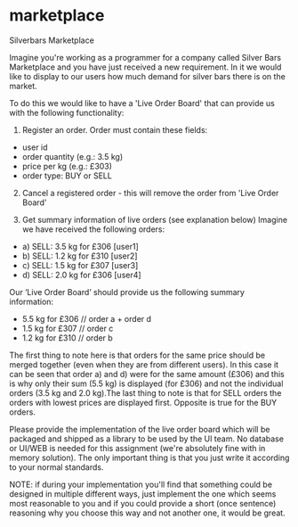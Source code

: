 # marketplace
Silverbars Marketplace

Imagine you're working as a programmer for a company called Silver Bars Marketplace and you have just received a new requirement. In it we would like to display to our users how much demand for silver bars there is on the market.

To do this we would like to have a 'Live Order Board' that can provide us with the following functionality:

1) Register an order. Order must contain these fields:
-	user id
-	order quantity (e.g.: 3.5 kg)
-	price per kg (e.g.: £303)
-	order type: BUY or SELL

2) Cancel a registered order - this will remove the order from 'Live Order Board'

3) Get summary information of live orders (see explanation below)
Imagine we have received the following orders:
-	a) SELL: 3.5 kg for £306 [user1]
-	b) SELL: 1.2 kg for £310 [user2]
-	c) SELL: 1.5 kg for £307 [user3]
-	d) SELL: 2.0 kg for £306 [user4]

Our ‘Live Order Board’ should provide us the following summary information:
-	5.5 kg for £306 // order a + order d
-	1.5 kg for £307 // order c
-	1.2 kg for £310 // order b

The first thing to note here is that orders for the same price should be merged together (even when they are from different users). In this case it can be seen that order a) and d) were for the same amount (£306) and this is why only their sum (5.5 kg) is displayed (for £306) and not the individual orders (3.5 kg and 2.0 kg).The last thing to note is that for SELL orders the orders with lowest prices are displayed first. Opposite is true for the BUY orders. 

Please provide the implementation of the live order board which will be packaged and shipped as a library to be used by the UI team. No database or UI/WEB is needed for this assignment (we're absolutely fine with in memory solution). The only important thing is that you just write it according to your normal standards.

NOTE: if during your implementation you'll find that something could be designed in multiple different ways, just implement the one which seems most reasonable to you and if you could provide a short (once sentence) reasoning why you choose this way and not another one, it would be great.
